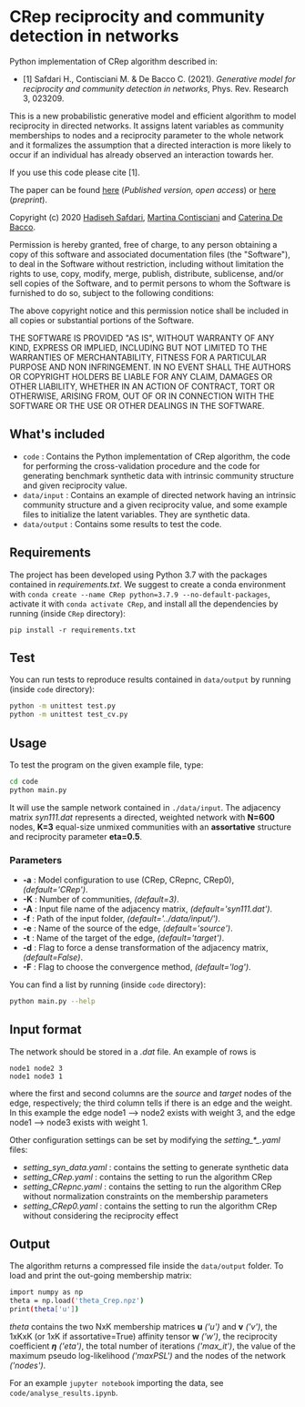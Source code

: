 # CRep reciprocity and community detection in networks
Python implementation of CRep algorithm described in:

- [1] Safdari H., Contisciani M. & De Bacco C. (2021). *Generative model for reciprocity and community detection in networks*, Phys. Rev. Research 3, 023209.  

This is a new probabilistic generative model and efficient algorithm to model reciprocity in directed networks. It assigns latent variables as community memberships to nodes and a reciprocity parameter to the whole network and it formalizes the assumption that a directed interaction is more likely to occur if an individual has already observed an interaction towards her. <br>

If you use this code please cite [1].   

The paper can be found [here](https://journals.aps.org/prresearch/abstract/10.1103/PhysRevResearch.3.023209) (_Published version, open access_) or [here](https://arxiv.org/abs/2012.08215) (_preprint_).  

Copyright (c) 2020 [Hadiseh Safdari](https://github.com/hds-safdari), [Martina Contisciani](https://www.is.mpg.de/person/mcontisciani) and [Caterina De Bacco](http://cdebacco.com).

Permission is hereby granted, free of charge, to any person obtaining a copy of this software and associated documentation files (the "Software"), to deal in the Software without restriction, including without limitation the rights to use, copy, modify, merge, publish, distribute, sublicense, and/or sell copies of the Software, and to permit persons to whom the Software is furnished to do so, subject to the following conditions:

The above copyright notice and this permission notice shall be included in all copies or substantial portions of the Software.

THE SOFTWARE IS PROVIDED "AS IS", WITHOUT WARRANTY OF ANY KIND, EXPRESS OR IMPLIED, INCLUDING BUT NOT LIMITED TO THE WARRANTIES OF MERCHANTABILITY, FITNESS FOR A PARTICULAR PURPOSE AND NON INFRINGEMENT. IN NO EVENT SHALL THE AUTHORS OR COPYRIGHT HOLDERS BE LIABLE FOR ANY CLAIM, DAMAGES OR OTHER LIABILITY, WHETHER IN AN ACTION OF CONTRACT, TORT OR OTHERWISE, ARISING FROM, OUT OF OR IN CONNECTION WITH THE SOFTWARE OR THE USE OR OTHER DEALINGS IN THE SOFTWARE.

## What's included
- `code` : Contains the Python implementation of CRep algorithm, the code for performing the cross-validation procedure and the code for generating benchmark synthetic data with intrinsic community structure and given reciprocity value.
- `data/input` : Contains an example of directed network having an intrinsic community structure and a given reciprocity value, and some example files to initialize the latent variables. They are synthetic data.
- `data/output` : Contains some results to test the code.

## Requirements
The project has been developed using Python 3.7 with the packages contained in *requirements.txt*. We suggest to create a conda environment with
`conda create --name CRep python=3.7.9 --no-default-packages`, activate it with `conda activate CRep`, and install all the dependencies by running (inside `CRep` directory):

`pip install -r requirements.txt`

## Test
You can run tests to reproduce results contained in `data/output` by running (inside `code` directory):  

```bash
python -m unittest test.py   
python -m unittest test_cv.py
```

## Usage
To test the program on the given example file, type:  

```bash
cd code
python main.py
```

It will use the sample network contained in `./data/input`. The adjacency matrix *syn111.dat* represents a directed, weighted network with **N=600** nodes, **K=3** equal-size unmixed communities with an **assortative** structure and reciprocity parameter **eta=0.5**. 

### Parameters
- **-a** : Model configuration to use (CRep, CRepnc, CRep0), *(default='CRep')*.
- **-K** : Number of communities, *(default=3)*.
- **-A** : Input file name of the adjacency matrix, *(default='syn111.dat')*.
- **-f** : Path of the input folder, *(default='../data/input/')*.
- **-e** : Name of the source of the edge, *(default='source')*.
- **-t** : Name of the target of the edge, *(default='target')*.
- **-d** : Flag to force a dense transformation of the adjacency matrix, *(default=False)*.
- **-F** : Flag to choose the convergence method, *(default='log')*.

You can find a list by running (inside `code` directory): 

```bash
python main.py --help
```

## Input format
The network should be stored in a *.dat* file. An example of rows is

`node1 node2 3` <br>
`node1 node3 1`

where the first and second columns are the _source_ and _target_ nodes of the edge, respectively; the third column tells if there is an edge and the weight. In this example the edge node1 --> node2 exists with weight 3, and the edge node1 --> node3 exists with weight 1.

Other configuration settings can be set by modifying the *setting\_\*_.yaml* files: 

- *setting\_syn_data.yaml* : contains the setting to generate synthetic data
- *setting\_CRep.yaml* : contains the setting to run the algorithm CRep
- *setting\_CRepnc.yaml* : contains the setting to run the algorithm CRep without normalization constraints on the membership parameters
- *setting\_CRep0.yaml* : contains the setting to run the algorithm CRep without considering  the reciprocity effect

## Output
The algorithm returns a compressed file inside the `data/output` folder. To load and print the out-going membership matrix:

```bash
import numpy as np 
theta = np.load('theta_Crep.npz')
print(theta['u'])
```

_theta_ contains the two NxK membership matrices **u** *('u')* and **v** *('v')*, the 1xKxK (or 1xK if assortative=True) affinity tensor **w** *('w')*, the reciprocity coefficient **$\eta$** *('eta')*, the total number of iterations *('max_it')*, the value of the maximum pseudo log-likelihood *('maxPSL')* and the nodes of the network *('nodes')*.  

For an example `jupyter notebook` importing the data, see `code/analyse_results.ipynb`.
